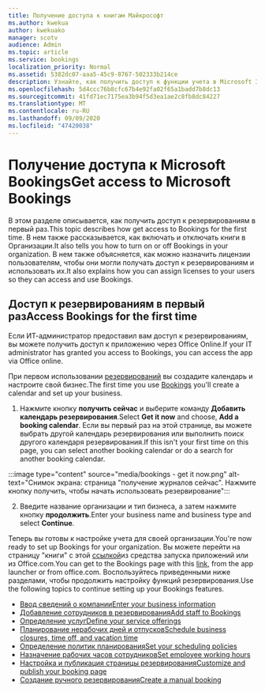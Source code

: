 ```yaml
---
title: Получение доступа к книгам Майкрософт
ms.author: kwekua
author: kwekuako
manager: scotv
audience: Admin
ms.topic: article
ms.service: bookings
localization_priority: Normal
ms.assetid: 5382dc07-aaa5-45c9-8767-502333b214ce
description: Узнайте, как получить доступ к функции учета в Microsoft 365.
ms.openlocfilehash: 5d4ccc76b8cfc67b4e92fa02f65a1badd7b8dc13
ms.sourcegitcommit: 41fd71ec7175ea3b94f5d3ea1ae2c8fb8dc84227
ms.translationtype: MT
ms.contentlocale: ru-RU
ms.lasthandoff: 09/09/2020
ms.locfileid: "47420038"
---
```

# <a name="get-access-to-microsoft-bookings"></a><span data-ttu-id="09438-103">Получение доступа к Microsoft Bookings</span><span class="sxs-lookup"><span data-stu-id="09438-103">Get access to Microsoft Bookings</span></span>

<span data-ttu-id="09438-104">В этом разделе описывается, как получить доступ к резервированиям в первый раз.</span><span class="sxs-lookup"><span data-stu-id="09438-104">This topic describes how get access to Bookings for the first time.</span></span> <span data-ttu-id="09438-105">В нем также рассказывается, как включать и отключать книги в Организации.</span><span class="sxs-lookup"><span data-stu-id="09438-105">It also tells you how to turn on or off Bookings in your organization.</span></span> <span data-ttu-id="09438-106">В нем также объясняется, как можно назначить лицензии пользователям, чтобы они могли получать доступ к резервированиям и использовать их.</span><span class="sxs-lookup"><span data-stu-id="09438-106">It also explains how you can assign licenses to your users so they can access and use Bookings.</span></span>

## <a name="access-bookings-for-the-first-time"></a><span data-ttu-id="09438-107">Доступ к резервированиям в первый раз</span><span class="sxs-lookup"><span data-stu-id="09438-107">Access Bookings for the first time</span></span>

<span data-ttu-id="09438-108">Если ИТ-администратор предоставил вам доступ к резервированиям, вы можете получить доступ к приложению через Office Online.</span><span class="sxs-lookup"><span data-stu-id="09438-108">If your IT administrator has granted you access to Bookings, you can access the app via Office online.</span></span>

<span data-ttu-id="09438-109">При первом использовании [резервирований](https://outlook.office.com/bookings/onboarding) вы создадите календарь и настроите свой бизнес.</span><span class="sxs-lookup"><span data-stu-id="09438-109">The first time you use [Bookings](https://outlook.office.com/bookings/onboarding) you'll create a calendar and set up your business.</span></span>

1. <span data-ttu-id="09438-110">Нажмите кнопку **получить сейчас** и выберите команду **Добавить календарь резервирования**.</span><span class="sxs-lookup"><span data-stu-id="09438-110">Select **Get it now** and choose, **Add a booking calendar**.</span></span> <span data-ttu-id="09438-111">Если вы первый раз на этой странице, вы можете выбрать другой календарь резервирования или выполнить поиск другого календаря резервирования.</span><span class="sxs-lookup"><span data-stu-id="09438-111">If this isn't your first time on this page, you can select another booking calendar or do a search for another booking calendar.</span></span>

:::image type="content" source="media/bookings - get it now.png" alt-text="Снимок экрана: страница "получение журналов сейчас". Нажмите кнопку получить, чтобы начать использовать резервирование":::

2. <span data-ttu-id="09438-113">Введите название организации и тип бизнеса, а затем нажмите кнопку **продолжить**.</span><span class="sxs-lookup"><span data-stu-id="09438-113">Enter your business name and business type and select **Continue**.</span></span>

<span data-ttu-id="09438-114">Теперь вы готовы к настройке учета для своей организации.</span><span class="sxs-lookup"><span data-stu-id="09438-114">You're now ready to set up Bookings for your organization.</span></span> <span data-ttu-id="09438-115">Вы можете перейти на страницу "книги" с этой [ссылкой](https://outlook.office.com/bookings/onboarding)из средства запуска приложений или из Office.com.</span><span class="sxs-lookup"><span data-stu-id="09438-115">You can get to the Bookings page with this [link](https://outlook.office.com/bookings/onboarding), from the app launcher or from office.com.</span></span> <span data-ttu-id="09438-116">Воспользуйтесь приведенными ниже разделами, чтобы продолжить настройку функций резервирования.</span><span class="sxs-lookup"><span data-stu-id="09438-116">Use the following topics to continue setting up your Bookings features.</span></span>

- [<span data-ttu-id="09438-117">Ввод сведений о компании</span><span class="sxs-lookup"><span data-stu-id="09438-117">Enter your business information</span></span>](enter-business-information.md)
- [<span data-ttu-id="09438-118">Добавление сотрудников в резервирования</span><span class="sxs-lookup"><span data-stu-id="09438-118">Add staff to Bookings</span></span>](add-staff.md)
- [<span data-ttu-id="09438-119">Определение услуг</span><span class="sxs-lookup"><span data-stu-id="09438-119">Define your service offerings</span></span>](define-service-offerings.md)
- [<span data-ttu-id="09438-120">Планирование нерабочих дней и отпусков</span><span class="sxs-lookup"><span data-stu-id="09438-120">Schedule business closures, time off, and vacation time</span></span>](schedule-closures-time-off-vacation.md)
- [<span data-ttu-id="09438-121">Определение политик планирования</span><span class="sxs-lookup"><span data-stu-id="09438-121">Set your scheduling policies</span></span>](set-scheduling-policies.md)
- [<span data-ttu-id="09438-122">Назначение рабочих часов сотрудников</span><span class="sxs-lookup"><span data-stu-id="09438-122">Set employee working hours</span></span>](employee-hours.md)
- [<span data-ttu-id="09438-123">Настройка и публикация страницы резервирования</span><span class="sxs-lookup"><span data-stu-id="09438-123">Customize and publish your booking page</span></span>](customize-booking-page.md)
- [<span data-ttu-id="09438-124">Создание ручного резервирования</span><span class="sxs-lookup"><span data-stu-id="09438-124">Create a manual booking</span></span>](create-a-manual-booking.md)